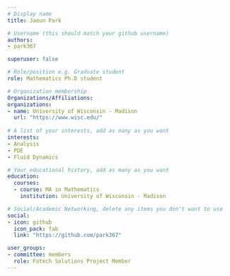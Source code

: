 ```yaml
---
# Display name
title: Jaeun Park

# Username (this should match your github username)
authors:
- park367

superuser: false

# Role/position e.g. Graduate student
role: Mathematics Ph.D student

# Organization membership
Organizations/Affiliations:
organizations:
- name: University of Wisconsin - Madison 
  url: "https://www.wisc.edu/"
  
# A list of your interests, add as many as you want
interests:
- Analysis
- PDE
- Fluid Dynamics

# Your educational history, add as many as you want
education:
  courses:
  - course: MA in Mathematics
    institution: University of Wisconsin - Madison 

# Social/Academic Networking, delete any items you don't want to use
social:
- icon: github
  icon_pack: fab
  link: "https://github.com/park367"

user_groups:
- committee: members
  role: Fotech Solutions Project Member
---
```

